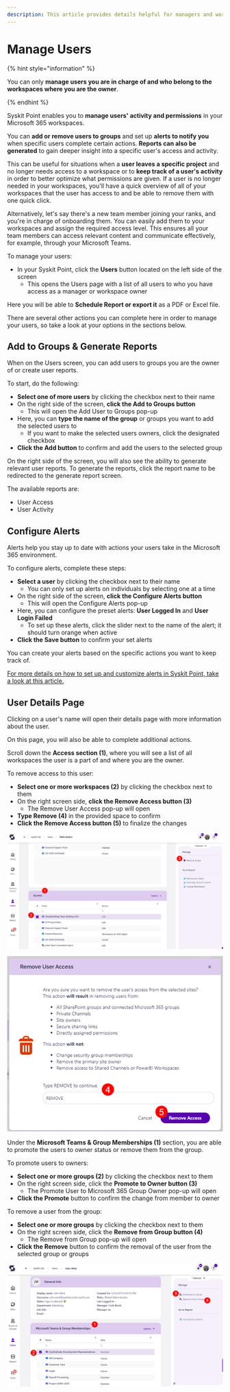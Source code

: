 ```yaml
---
description: This article provides details helpful for managers and workspace owners on how to Manage Users.
---
```


# Manage Users

{% hint style="information" %}

You can only **manage users you are in charge of and who belong to the workspaces where you are the owner**.

{% endhint %}

Syskit Point enables you to **manage users' activity and permissions** in your Microsoft 365 workspaces. 

You can **add or remove users to groups** and set up **alerts to notify you** when specific users complete certain actions. **Reports can also be generated** to gain deeper insight into a specific user's access and activity. 

This can be useful for situations when a **user leaves a specific project** and no longer needs access to a workspace or to **keep track of a user's activity** in order to better optimize what permissions are given. If a user is no longer needed in your workspaces, you'll have a quick overview of all of your workspaces that the user has access to and be able to remove them with one quick click. 

Alternatively, let's say there's a new team member joining your ranks, and you're in charge of onboarding them. You can easily add them to your workspaces and assign the required access level. This ensures all your team members can access relevant content and communicate effectively, for example, through your Microsoft Teams.

To manage your users: 

* In your Syskit Point, click the **Users** button located on the left side of the screen
  * This opens the Users page with a list of all users to who you have access as a manager or workspace owner 

Here you will be able to **Schedule Report or export it** as a PDF or Excel file.

There are several other actions you can complete here in order to manage your users, so take a look at your options in the sections below. 

## Add to Groups & Generate Reports

When on the Users screen, you can add users to groups you are the owner of or create user reports.

To start, do the following: 

  * **Select one of more users** by clicking the checkbox next to their name 
  * On the right side of the screen, **click the Add to Groups button**
    * This will open the Add User to Groups pop-up
  * Here, you can **type the name of the group** or groups you want to add the selected users to  
     * If you want to make the selected users owners, click the designated checkbox
  * **Click the Add button** to confirm and add the users to the selected group

On the right side of the screen, you will also see the ability to generate relevant user reports. To generate the reports, click the report name to be redirected to the generate report screen. 

The available reports are:
  * User Access
  * User Activity 

## Configure Alerts

Alerts help you stay up to date with actions your users take in the Microsoft 365 environment. 

To configure alerts, complete these steps: 

  * **Select a user** by clicking the checkbox next to their name 
     * You can only set up alerts on individuals by selecting one at a time
  * On the right side of the screen, **click the Configure Alerts button**
    * This will open the Configure Alerts pop-up
  * Here, you can configure the preset alerts: **User Logged In** and **User Login Failed**
     * To set up these alerts, click the slider next to the name of the alert; it should turn orange when active
  * **Click the Save button** to confirm your set alerts

You can create your alerts based on the specific actions you want to keep track of. 

[For more details on how to set up and customize alerts in Syskit Point, take a look at this article.](../../governance-and-automation/configure-alerts.md) 

## User Details Page

Clicking on a user's name will open their details page with more information about the user. 

On this page, you will also be able to complete additional actions.  

Scroll down the **Access section (1)**, where you will see a list of all workspaces the user is a part of and where you are the owner.

To remove access to this user:

  * **Select one or more workspaces (2)** by clicking the checkbox next to them
  * On the right screen side, **click the Remove Access button (3)**
    * The Remove User Access pop-up will open
  * **Type Remove (4)** in the provided space to confirm
  * **Click the Remove Access button (5)** to finalize the changes

![Remove Acces for User](../../../static/img/manage-users-remove-access.png)

![Confirm Removal](../../../static/img/manage-users-remove-access-removal.png)

Under the **Microsoft Teams & Group Memberships (1)** section, you are able to promote the users to owner status or remove them from the group.

To promote users to owners:

  * **Select one or more groups (2)** by clicking the checkbox next to them
  * On the right screen side, click the **Promote to Owner button (3)**
    * The Promote User to Microsoft 365 Group Owner pop-up will open
  * **Click the Promote** button to confirm the change from member to owner

To remove a user from the group:

  * **Select one or more groups** by clicking the checkbox next to them
  * On the right screen side, click the **Remove from Group button (4)**
    * The Remove from Group pop-up will open
  * **Click the Remove** button to confirm the removal of the user from the selected group or groups

![Promote User to Group Owner](../../../static/img/manage-users-teams-and-groups.png)
